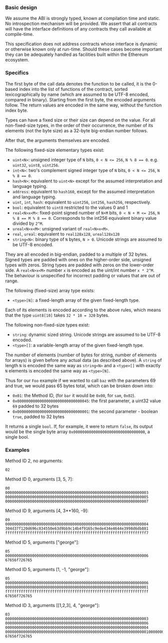 ### Basic design

We assume the ABI is strongly typed, known at compilation time and static. No introspection mechanism will be provided. We assert that all contracts will have the interface definitions of any contracts they call available at compile-time.

This specification does not address contracts whose interface is dynamic or otherwise known only at run-time. Should these cases become important they can be adequately handled as facilities built within the Ethereum ecosystem.

### Specifics

The first byte of the call data denotes the function to be called, it is the
0-based index into the list of functions of the contract, sorted
lexicographically by name (which are assumed to be UTF-8 encoded, compared in
binary). Starting from the first byte, the encoded arguments follow. The return
values are encoded in the same way, without the function index byte.

Types can have a fixed size or their size can depend on the value. For all
non-fixed-size types, in the order of their occurrence, the number of its
elements (not the byte size) as a 32-byte big-endian number follows.

After that, the arguments themselves are encoded.

The following fixed-size elementary types exist:
- `uint<N>`: unsigned integer type of `N` bits, `0 < N <= 256`, `N % 8 == 0`. e.g. `uint32`, `uint8`, `uint256`.
- `int<N>`: two's complement signed integer type of `N` bits, `0 < N <= 256`, `N % 8 == 0`.
- `hash<N>`: equivalent to `uint<N>` except for the assumed interpretation and language typing.
- `address`: equivalent to `hash160`, except for the assumed interpretation and language typing.
- `uint`, `int`, `hash`: equivalent to `uint256`, `int256`, `hash256`, respectively.
- `bool`: equivalent to `uint8` restricted to the values 0 and 1
- `real<N>x<M>`: fixed-point signed number of `N+M` bits, `0 < N + M <= 256`, `N % 8 == M % 8 == 0`. Corresponds to the int256 equivalent binary value divided by `2^M`.
- `ureal<N>x<M>`: unsigned variant of `real<N>x<M>`.
- `real`, `ureal`: equivalent to `real128x128`, `ureal128x128`
- `string<N>`: binary type of `N` bytes, `N > 0`. Unicode strings are assumed to be UTF-8 encoded.

They are all encoded in big-endian, padded to a multiple of 32 bytes. Signed
types are padded with ones on the higher-order side, unsigned types with zeros.
String types are padded with zeros on the lower-order side.  A `real<N>x<M>`
number `x` is encoded as the uint/int number `x * 2^M`. The behaviour is
unspecified for incorrect padding or values that are out of range.

The following (fixed-size) array type exists:
- `<type>[N]`: a fixed-length array of the given fixed-length type.

Each of its elements is encoded according to the above rules, which means that
the type `uint8[10]` takes `32 * 10 = 320` bytes.

The following non-fixed-size types exist: 
- `string`: dynamic sized string. Unicode strings are assumed to be UTF-8 encoded.
- `<type>[]`: a variable-length array of the given fixed-length type.

The number of elements (number of bytes for string, number of elements for
arrays) is given before any actual data (as described above). A `string` of
length `N` is encoded the same way as `string<N>` and a `<type>[]` with exactly
`N` elements is encoded the same way as `<type>[N]`.

Thus for our `Foo` example if we wanted to call `baz` with the parameters 69 and true, we would pass 65 bytes total, which can be broken down into:

- `0x01`: the Method ID, (for `bar` it would be `0x00`, for `sam`, `0x02`).
- `0x00000000000000000000000000000045`: the first parameter, a uint32 value `69` padded to 32 bytes
- `0x00000000000000000000000000000001`: the second parameter - boolean `true`, padded to 32 bytes

It returns a single `bool`. If, for example, it were to return `false`, its output would be the single byte array `0x00000000000000000000000000000000`, a single bool.

### Examples

Method ID 2, no arguments:

    02

Method ID 0, arguments [3, 5, 7]:

    00
    0000000000000000000000000000000000000000000000000000000000000003
    0000000000000000000000000000000000000000000000000000000000000005
    0000000000000000000000000000000000000000000000000000000000000007

Method ID 9, arguments [4, 3**160, -9]:

    09
    0000000000000000000000000000000000000000000000000000000000000004
    304d37f120d696c834550e63d9bb9c14b4f9165c9ede434e4644e3998d6db881
    fffffffffffffffffffffffffffffffffffffffffffffffffffffffffffffff7

Method ID 5, arguments ["george"]:

    05
    0000000000000000000000000000000000000000000000000000000000000006
    67656f726765

Method ID 5, arguments [1, -1, "george"]:

    05
    0000000000000000000000000000000000000000000000000000000000000006
    0000000000000000000000000000000000000000000000000000000000000001
    ffffffffffffffffffffffffffffffffffffffffffffffffffffffffffffffff
    67656f726765

Method ID 3, arguments [[1,2,3], 4, "george"]:

    03
    0000000000000000000000000000000000000000000000000000000000000003
    0000000000000000000000000000000000000000000000000000000000000006
    0000000000000000000000000000000000000000000000000000000000000004
    000000000000000000000000000000000000000000000000000000000000000100000000000000000000000000000000000000000000000000000000000000020000000000000000000000000000000000000000000000000000000000000003
    67656f726765